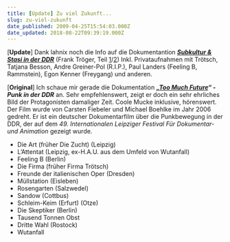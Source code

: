 ```yaml
---
title: [Update] Zu viel Zukunft...
slug: zu-viel-zukunft
date_published: 2009-04-25T15:54:03.000Z
date_updated: 2018-08-22T09:39:19.000Z
---
```


[**Update**] Dank lahnix noch die Info auf die Dokumentantion ***[Subkultur & Stasi in der DDR](http://www.youtube.com/watch?v=n5jjh7M-C-U)*** (Frank Tröger, Teil [1](http://www.youtube.com/watch?v=n5jjh7M-C-U)/[2](http://www.youtube.com/watch?v=exjEKNMdFhw)) Inkl. Privataufnahmen mit Trötsch, Tatjana Besson, Andre Greiner-Pol (R.I.P.), Paul Landers (Feeling B, Rammstein), Egon Kenner (Freygang) und anderen.

[**Original**] Ich schaue mir gerade die Dokumentation ***„[Too Much Future](http://www.toomuchfuture.de/)“ - Punk in der DDR*** an. Sehr empfehlenswert, zeigt er doch ein sehr ehrliches Bild der Protagonisten damaliger Zeit. Coole Mucke inklusive, hörenswert. Der Film wurde von Carsten Fiebeler und Michael Boehlke im Jahr 2006 gedreht. Er ist ein deutscher Dokumentarfilm über die Punkbewegung in der DDR, der auf dem *49. Internationalen Leipziger Festival Für Dokumentar- und Animation* gezeigt wurde.

- Die Art (früher Die Zucht) (Leipzig)
- L’Attentat (Leipzig, ex-H.A.U. aus dem Umfeld von Wutanfall)
- Feeling B (Berlin)
- Die Firma (früher Firma Trötsch)
- Freunde der italienischen Oper (Dresden)
- Müllstation (Eisleben)
- Rosengarten (Salzwedel)
- Sandow (Cottbus)
- Schleim-Keim (Erfurt) (Otze)
- Die Skeptiker (Berlin)
- Tausend Tonnen Obst
- Dritte Wahl (Rostock)
- Wutanfall
